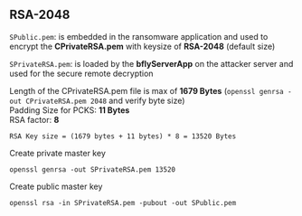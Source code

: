 ## RSA-2048

`SPublic.pem`: is embedded in the ransomware application and used to encrypt
the **CPrivateRSA.pem** with keysize of **RSA-2048** (default size)

`SPrivateRSA.pem`: is loaded by the **bflyServerApp** on the attacker server and used for the secure remote decryption


Length of the CPrivateRSA.pem file is max of **1679 Bytes** (`openssl genrsa -out CPrivateRSA.pem 2048` and verify byte size) <br>
Padding Size for PCKS: **11 Bytes** <br>
RSA factor: **8** <br>

`RSA Key size = (1679 bytes + 11 bytes) * 8 = 13520 Bytes`

Create private master key
<pre><code>openssl genrsa -out SPrivateRSA.pem 13520</code></pre>

Create public master key
<pre><code>openssl rsa -in SPrivateRSA.pem -pubout -out SPublic.pem</code></pre>